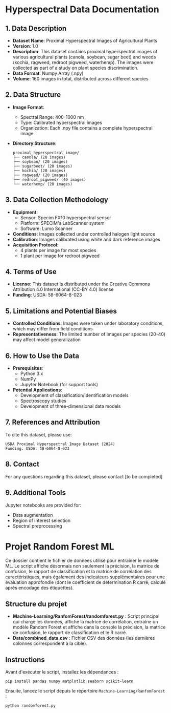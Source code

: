 # Hyperspectral Data Documentation

## 1. Data Description
- **Dataset Name**: Proximal Hyperspectral Images of Agricultural Plants
- **Version**: 1.0
- **Description**: This dataset contains proximal hyperspectral images of various agricultural plants (canola, soybean, sugar beet) and weeds (kochia, ragweed, redroot pigweed, waterhemp). The images were collected as part of a study on plant species discrimination.
- **Data Format**: Numpy Array (.npy)
- **Volume**: 160 images in total, distributed across different species

## 2. Data Structure
- **Image Format**:
  - Spectral Range: 400-1000 nm
  - Type: Calibrated hyperspectral images
  - Organization: Each .npy file contains a complete hyperspectral image

- **Directory Structure**:
  ```
  proximal_hyperspectral_image/
  ├── canola/ (20 images)
  ├── soybean/ (20 images)
  ├── sugarbeet/ (20 images)
  ├── kochia/ (20 images)
  ├── ragweed/ (20 images)
  ├── redroot_pigweed/ (40 images)
  └── waterhemp/ (20 images)
  ```

## 3. Data Collection Methodology
- **Equipment**:
  - Sensor: Specim FX10 hyperspectral sensor
  - Platform: SPECIM's LabScanner system
  - Software: Lumo Scanner
- **Conditions**: Images collected under controlled halogen light source
- **Calibration**: Images calibrated using white and dark reference images
- **Acquisition Protocol**:
  - 4 plants per image for most species
  - 1 plant per image for redroot pigweed

## 4. Terms of Use
- **License**: This dataset is distributed under the Creative Commons Attribution 4.0 International (CC-BY 4.0) license
- **Funding**: USDA: 58-6064-8-023

## 5. Limitations and Potential Biases
- **Controlled Conditions**: Images were taken under laboratory conditions, which may differ from field conditions
- **Representativeness**: The limited number of images per species (20-40) may affect model generalization

## 6. How to Use the Data
- **Prerequisites**:
  - Python 3.x
  - NumPy
  - Jupyter Notebook (for support tools)
- **Potential Applications**:
  - Development of classification/identification models
  - Spectroscopy studies
  - Development of three-dimensional data models

## 7. References and Attribution
To cite this dataset, please use:
```
USDA Proximal Hyperspectral Image Dataset (2024)
Funding: USDA: 58-6064-8-023
```

## 8. Contact
For any questions regarding this dataset, please contact [to be completed]

## 9. Additional Tools
Jupyter notebooks are provided for:
- Data augmentation
- Region of interest selection
- Spectral preprocessing

# Projet Random Forest ML

Ce dossier contient le fichier de données utilisé pour entraîner le modèle ML.
Le script affiche désormais non seulement la précision, la matrice de confusion, le rapport de classification et la matrice de corrélation des caractéristiques, 
mais également des indicateurs supplémentaires pour une évaluation approfondie (dont le coefficient de détermination R carré, calculé après encodage des étiquettes).

## Structure du projet
- **Machine-Learning/RanfomForest/randomforest.py** : Script principal qui charge les données, affiche la matrice de corrélation, entraîne un modèle Random Forest et affiche dans la console la précision, la matrice de confusion, le rapport de classification et le R carré.
- **Data/combined_data.csv** : Fichier CSV des données (les dernières colonnes correspondent à la cible).

## Instructions
Avant d'exécuter le script, installez les dépendances :
```
pip install pandas numpy matplotlib seaborn scikit-learn
```

Ensuite, lancez le script depuis le répertoire `Machine-Learning/RanfomForest` :
```
python randomforest.py
```